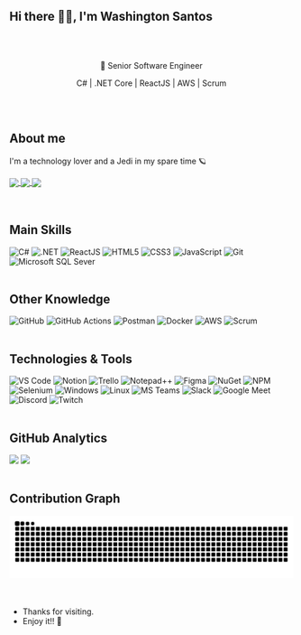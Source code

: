 <h2>Hi there 👋🏽, I'm Washington Santos</h2>

<br>
<br>

<div align="center">
  <p>📌 Senior Software Engineer</p>
  <p>C# | .NET Core | ReactJS | AWS | Scrum</p>
</div>

<br>
<br>

<h2>About me</h2>
<div>
  <p>I'm a technology lover and a Jedi in my spare time 🪐</p>
</div>

<div>
  <a href="mailto:washingtonsbs@gmail.com" target="_blank">
    <img align="center" src="https://img.shields.io/badge/-Gmail-c14438?style=for-the-badge;padding:10px;&logo=Gmail&logoColor=white"/>
  </a>
  <a href="https://www.linkedin.com/in/WashingtonSBS/" target="_blank">
    <img align="center" src="https://img.shields.io/badge/-LinkedIn-blue?style=for-the-badge;padding:10px;&logo=Linkedin&logoColor=white"/>
  </a>
  <a href="https://github.com/WashingtonSBS" target="_blank">
    <img align="center" src="https://img.shields.io/badge/-Github-000?style=for-the-badge;padding:10px;&logo=Github&logoColor=white"/>
  </a>
</div>

<br>
<br>

<h2>Main Skills</h2>
<div style="display:inline-block;">
  <img alt="C#" src="https://img.shields.io/badge/C%23-239120?style=for-the-badge;padding:10px;&logo=c-sharp&logoColor=white"/>
  <img alt=".NET" src="https://img.shields.io/badge/.NET-512BD4?style=for-the-badge;padding:10px;&logo=dotnet&logoColor=white"/>
  <img alt="ReactJS" src="https://img.shields.io/badge/React-20232A?style=for-the-badge;padding:10px;&logo=react&logoColor=61DAFB"/>
  <img alt="HTML5" src="https://img.shields.io/badge/HTML5-E34F26?style=for-the-badge;padding:10px;&logo=html5&logoColor=white"/>
  <img alt="CSS3" src="https://img.shields.io/badge/CSS3-1572B6?style=for-the-badge;padding:10px;&logo=css3&logoColor=white"/>
  <img alt="JavaScript" src="https://img.shields.io/badge/JavaScript-323330?style=for-the-badge;padding:10px;&logo=javascript&logoColor=F7DF1E"/>
  <img alt="Git" src="https://img.shields.io/badge/Git-F05032?style=for-the-badge;padding:10px;&logo=git&logoColor=white"/>
  <img alt="Microsoft SQL Sever" src="https://img.shields.io/badge/Microsoft%20SQL%20Sever-CC2927?style=for-the-badge;padding:10px;logo=microsoft%20sql%20server&logoColor=white"/>
</div>

<br>
<br>

<h2>Other Knowledge</h2>
<div style="display:inline-block;">
  <img alt="GitHub" src="https://img.shields.io/badge/-GitHub-181717?style=for-the-badge;padding:10px;&logo=github"/>
  <img alt="GitHub Actions" src="https://img.shields.io/badge/GitHub_Actions-2088FF?style=for-the-badge;padding:10px;&logo=github-actions&logoColor=white"/>
  <img alt="Postman" src="https://img.shields.io/badge/Postman-FF6C37?style=for-the-badge;padding:10px;&logo=Postman&logoColor=white"/>
  <img alt="Docker" src="https://img.shields.io/badge/Docker-2CA5E0?style=for-the-badge;padding:10px;&logo=docker&logoColor=white"/>
  <img alt="AWS" src="https://img.shields.io/badge/Amazon_AWS-232F3E?style=for-the-badge;padding:10px;&logo=amazon-aws&logoColor=white"/>
  <img alt="Scrum" src="https://img.shields.io/badge/Scrum-FF3300?style=for-the-badge;padding:10px;"/>
</div>

<br>
<br>

<h2>Technologies & Tools</h2>
<div style="display:inline-block;">
  <img alt="VS Code" src="https://img.shields.io/badge/Visual_Studio_Code-0078D4?style=for-the-badge;padding:10px;&logo=visual%20studio%20code&logoColor=white"/>
  <img alt="Notion" src="https://img.shields.io/badge/Notion-000000?style=for-the-badge;padding:10px;&logo=notion&logoColor=white"/>
  <img alt="Trello" src="https://img.shields.io/badge/Trello-0052CC?style=for-the-badge;padding:10px;&logo=trello&logoColor=white"/>
  <img alt="Notepad++" src="https://img.shields.io/badge/Notepad++-90E59A.svg?style=for-the-badge;padding:10px;&logo=notepad%2B%2B&logoColor=black"/>
  <img alt="Figma" src="https://img.shields.io/badge/Figma-F24E1E?style=for-the-badge;padding:10px;&logo=figma&logoColor=white"/>
  <img alt="NuGet" src="https://img.shields.io/badge/NuGet-004880?style=for-the-badge;padding:10px;&logo=nuget&logoColor=white"/>
  <img alt="NPM" src="https://img.shields.io/badge/npm-CB3837?style=for-the-badge;padding:10px;&logo=npm&logoColor=white"/>
  <img alt="Selenium" src="https://img.shields.io/badge/Selenium-43B02A?style=for-the-badge;padding:10px;&logo=Selenium&logoColor=white"/>
  <img alt="Windows" src="https://img.shields.io/badge/Windows-0078D6?style=for-the-badge;padding:10px;&logo=windows&logoColor=white"/>
  <img alt="Linux" src="https://img.shields.io/badge/Linux-FCC624?style=for-the-badge;padding:10px;&logo=linux&logoColor=black"/>
  <img alt="MS Teams" src="https://img.shields.io/badge/Microsoft_Teams-6264A7?style=for-the-badge;padding:10px;&logo=microsoft-teams&logoColor=white"/>
  <img alt="Slack" src="https://img.shields.io/badge/Slack-4A154B?style=for-the-badge;padding:10px;&logo=slack&logoColor=white"/>
  <img alt="Google Meet" src="https://img.shields.io/badge/Google%20Meet-32A350?style=for-the-badge;padding:10px;&logo=google-meet&logoColor=white"/>
  <img alt="Discord" src="https://img.shields.io/badge/Discord-7289DA?style=for-the-badge;padding:10px;&logo=discord&logoColor=white"/>
  <img alt="Twitch" src="https://img.shields.io/badge/Twitch-9146FF?style=for-the-badge;padding:10px;&logo=twitch&logoColor=white"/>
</div>

<br>
<br>

<h2>GitHub Analytics</h2>
<div style="display:inline-block;" align="center">
  <a href="https://github.com/WashingtonSBS" style="text-decoration:none;">
    <img height="145em" style="max-width:50%;" src="https://github-readme-stats.vercel.app/api?username=WashingtonSBS&show_icons=true&theme=radical&include_all_commits=true&count_private=true"/>
  </a>
  <a href="https://github.com/WashingtonSBS" style="text-decoration:none;">
    <img height="145em" style="max-width:50%;" src="https://github-readme-stats.vercel.app/api/top-langs/?username=WashingtonSBS&layout=compact&langs_count=16&theme=radical"/>
  </a>
</div>

<br>
<br>

<h2>Contribution Graph</h2>
<div align="center">
  <img alt="Contribution Graph" src="https://github.com/WashingtonSBS/WashingtonSBS/blob/output/github-contribution-grid-snake.svg"/>
</div>

<br>
<br>

<ul>
  <li>Thanks for visiting.</li>
  <li>Enjoy it!! 🚀</li>
</ul>

<br>
<br>